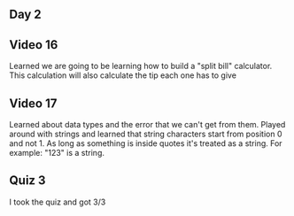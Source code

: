 
## Day 2

## Video 16

Learned we are going to be learning how to build a "split bill" calculator. This calculation will also calculate the tip each one has to give

## Video 17

Learned about data types and the error that we can't get from them. Played around with strings and learned that string characters start from position 0 and not 1. As long as something is inside quotes it's treated as a string. For example: "123" is a string. 

## Quiz 3

I took the quiz and got 3/3
